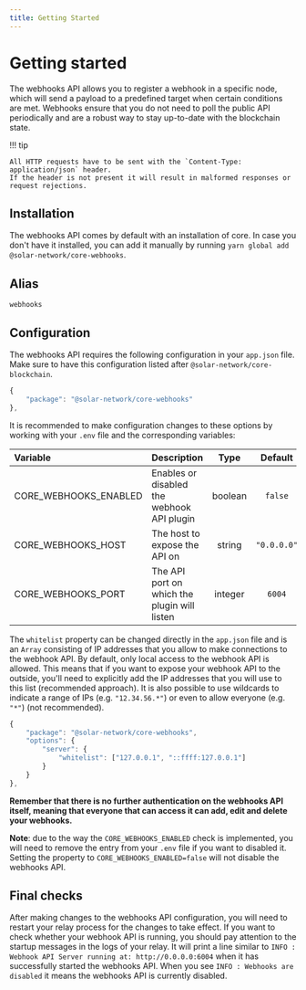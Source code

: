 ```yaml
---
title: Getting Started
---
```


# Getting started

The webhooks API allows you to register a webhook in a specific node, which will send a payload to a predefined target when certain conditions are met. Webhooks ensure that you do not need to poll the public API periodically and are a robust way to stay up-to-date with the blockchain state.

!!! tip

    All HTTP requests have to be sent with the `Content-Type: application/json` header.  
    If the header is not present it will result in malformed responses or request rejections.

## Installation

The webhooks API comes by default with an installation of core. In case you don't have it installed, you can add it manually by running `yarn global add @solar-network/core-webhooks`.

## Alias

`webhooks`

## Configuration

The webhooks API requires the following configuration in your `app.json` file. Make sure to have this configuration listed after `@solar-network/core-blockchain`.

```javascript
{
    "package": "@solar-network/core-webhooks"
},
```

It is recommended to make configuration changes to these options by working with your `.env` file and the corresponding variables:

| Variable | Description | Type | Default |
| :--- | :--- | :---: | :---: |
| CORE_WEBHOOKS_ENABLED | Enables or disabled the webhook API plugin | boolean | `false` |
| CORE_WEBHOOKS_HOST | The host to expose the API on | string | `"0.0.0.0"` |
| CORE_WEBHOOKS_PORT | The API port on which the plugin will listen | integer | `6004` |

The `whitelist` property can be changed directly in the `app.json` file and is an `Array` consisting of IP addresses that you allow to make connections to the webhook API. By default, only local access to the webhook API is allowed. This means that if you want to expose your webhook API to the outside, you'll need to explicitly add the IP addresses that you will use to this list (recommended approach). It is also possible to use wildcards to indicate a range of IPs (e.g. `"12.34.56.*"`) or even to allow everyone (e.g. `"*"`) (not recommended).

```javascript
{
    "package": "@solar-network/core-webhooks",
    "options": {
        "server": {
            "whitelist": ["127.0.0.1", "::ffff:127.0.0.1"]
        }
    }
},
```

**Remember that there is no further authentication on the webhooks API itself, meaning that everyone that can access it can add, edit and delete your webhooks.**

**Note**: due to the way the `CORE_WEBHOOKS_ENABLED` check is implemented, you will need to remove the entry from your `.env` file if you want to disabled it. Setting the property to `CORE_WEBHOOKS_ENABLED=false` will not disable the webhooks API.

## Final checks

After making changes to the webhooks API configuration, you will need to restart your relay process for the changes to take effect. If you want to check whether your webhook API is running, you should pay attention to the startup messages in the logs of your relay. It will print a line similar to `INFO : Webhook API Server running at: http://0.0.0.0:6004` when it has successfully started the webhooks API. When you see `INFO : Webhooks are disabled` it means the webhooks API is currently disabled.
